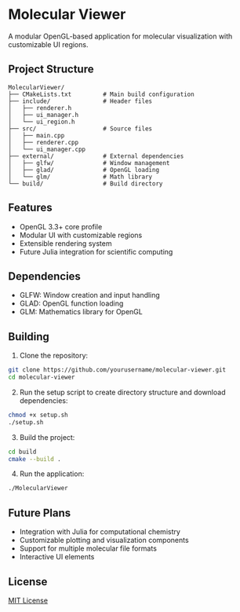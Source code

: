 # Molecular Viewer

A modular OpenGL-based application for molecular visualization with customizable UI regions.

## Project Structure

```
MolecularViewer/
├── CMakeLists.txt         # Main build configuration
├── include/               # Header files
│   ├── renderer.h
│   ├── ui_manager.h
│   └── ui_region.h
├── src/                   # Source files
│   ├── main.cpp
│   ├── renderer.cpp
│   └── ui_manager.cpp
├── external/              # External dependencies
│   ├── glfw/              # Window management
│   ├── glad/              # OpenGL loading
│   └── glm/               # Math library
└── build/                 # Build directory
```

## Features

- OpenGL 3.3+ core profile
- Modular UI with customizable regions
- Extensible rendering system
- Future Julia integration for scientific computing

## Dependencies

- GLFW: Window creation and input handling
- GLAD: OpenGL function loading
- GLM: Mathematics library for OpenGL

## Building

1. Clone the repository:
```bash
git clone https://github.com/yourusername/molecular-viewer.git
cd molecular-viewer
```

2. Run the setup script to create directory structure and download dependencies:
```bash
chmod +x setup.sh
./setup.sh
```

3. Build the project:
```bash
cd build
cmake --build .
```

4. Run the application:
```bash
./MolecularViewer
```

## Future Plans

- Integration with Julia for computational chemistry
- Customizable plotting and visualization components
- Support for multiple molecular file formats
- Interactive UI elements

## License

[MIT License](LICENSE)